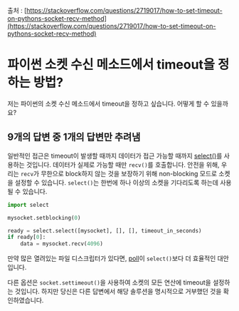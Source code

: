 출처 : [https://stackoverflow.com/questions/2719017/how-to-set-timeout-on-pythons-socket-recv-method](https://stackoverflow.com/questions/2719017/how-to-set-timeout-on-pythons-socket-recv-method)

# 파이썬 소켓 수신 메소드에서 timeout을 정하는 방법?

저는 파이썬의 소켓 수신 메소드에서 timeout을 정하고 싶습니다. 어떻게 할 수 있을까요?

## 9개의 답변 중 1개의 답변만 추려냄

일반적인 접근은 timeout이 발생할 때까지 데이터가 접근 가능할 때까지 [select()](https://docs.python.org/3/library/select.html#select.select)를 사용하는 것입니다. 데이터가 실제로 가능할 때만 `recv()`를 호출합니다. 안전을 위해, 우리는 `recv`가 무한으로 block하지 않는 것을 보장하기 위해 non-blocking 모드로 소켓을 설정할 수 있습니다. `select()`는 한번에 하나 이상의 소켓을 기다리도록 하는데 사용될 수 있습니다.

```python
import select

mysocket.setblocking(0)

ready = select.select([mysocket], [], [], timeout_in_seconds)
if ready[0]:
    data = mysocket.recv(4096)
```

만약 많은 열려있는 파일 디스크립터가 있다면, [poll](https://docs.python.org/3/library/select.html#select.poll)이 `select()`보다 더 효율적인 대안입니다.

다른 옵션은 `socket.settimeout()`을 사용하여 소켓의 모든 연산에 timeout을 설정하는 것입니다. 하지만 당신은 다른 답변에서 해당 솔루션을 명시적으로 거부했던 것을 확인하였습니다.

